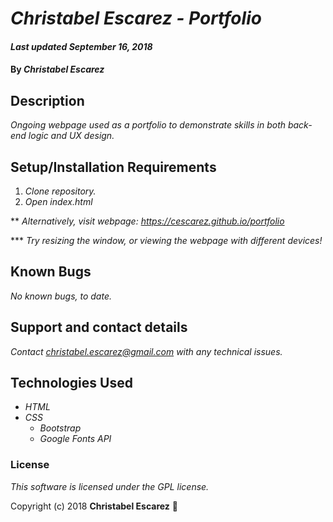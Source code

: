 # _Christabel Escarez - Portfolio_

#### _Last updated September 16, 2018_

#### By _**Christabel Escarez**_

## Description

_Ongoing webpage used as a portfolio to demonstrate skills in both back-end logic and UX design._

## Setup/Installation Requirements

1. _Clone repository._
2. _Open index.html_

** _Alternatively,
visit webpage: https://cescarez.github.io/portfolio_

*** _Try resizing the window, or viewing the webpage with different devices!_


## Known Bugs

_No known bugs, to date._

## Support and contact details

_Contact christabel.escarez@gmail.com with any technical issues._

## Technologies Used

* _HTML_
* _CSS_
  * _Bootstrap_
  * _Google Fonts API_

### License

*This software is licensed under the GPL license.*

Copyright (c) 2018 **Christabel Escarez** :dog:
